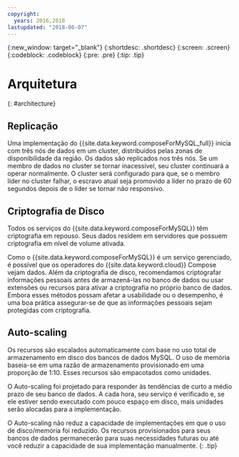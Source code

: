 ```yaml
---
copyright:
  years: 2016,2018
lastupdated: "2018-06-07"
---
```


{:new_window: target="_blank"}
{:shortdesc: .shortdesc}
{:screen: .screen}
{:codeblock: .codeblock}
{:pre: .pre}
{:tip: .tip}

# Arquitetura 
{: #architecture}

## Replicação

Uma implementação do {{site.data.keyword.composeForMySQL_full}} inicia com três nós de dados em um cluster, distribuídos pelas zonas de disponibilidade da região. Os dados são replicados nos três nós. Se um membro de dados no cluster se tornar inacessível, seu cluster continuará a operar normalmente. O cluster será configurado para que, se o membro líder no cluster falhar, o escravo atual seja promovido a líder no prazo de 60 segundos depois de o líder se tornar não responsivo. 

## Criptografia de Disco

Todos os serviços do {{site.data.keyword.composeForMySQL}} têm criptografia em repouso. Seus dados residem em servidores que possuem criptografia em nível de volume ativada. 

Como o {{site.data.keyword.composeForMySQL}} é um serviço gerenciado, é possível que os operadores do {{site.data.keyword.cloud}} Compose vejam dados. Além da criptografia de disco, recomendamos criptografar informações pessoais antes de armazená-las no banco de dados ou usar extensões ou recursos para ativar a criptografia no próprio banco de dados. Embora esses métodos possam afetar a usabilidade ou o desempenho, é uma boa prática assegurar-se de que as informações pessoais sejam protegidas com criptografia.

## Auto-scaling

Os recursos são escalados automaticamente com base no uso total de armazenamento em disco dos bancos de dados MySQL. O uso de memória baseia-se em uma razão de armazenamento provisionado em uma proporção de 1:10. Esses recursos são empacotados como unidades.

O Auto-scaling foi projetado para responder às tendências de curto a médio prazo de seu banco de dados. A cada hora, seu serviço é verificado e, se ele estiver sendo executado com pouco espaço em disco, mais unidades serão alocadas para a implementação.

O Auto-scaling não reduz a capacidade de implementações em que o uso de disco/memória foi reduzido. Os recursos provisionados para seus bancos de dados permanecerão para suas necessidades futuras ou até você reduzir a capacidade de sua implementação manualmente.
{: .tip}
